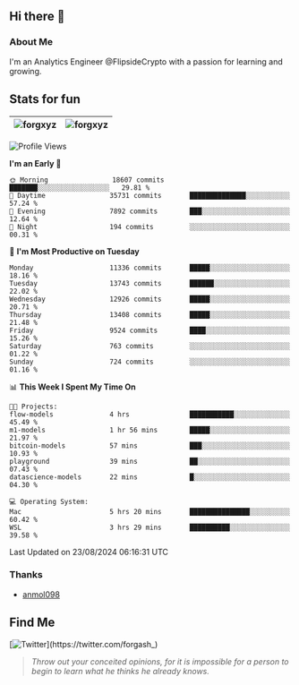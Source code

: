 ## Hi there 👋

### About Me

I'm an Analytics Engineer @FlipsideCrypto with a passion for learning and growing.
  
## Stats for fun

| <img align="center" src="https://github-readme-streak-stats.herokuapp.com/?user=forgxyz&theme=tokyonight" alt="forgxyz" /> | <img align="center" src="https://github-readme-stats.vercel.app/api?username=forgxyz&theme=tokyonight&show_icons=true" alt="forgxyz" /> |
| ------------- |------------- |


<!--START_SECTION:waka-->
![Profile Views](http://img.shields.io/badge/Profile%20Views-11-blue)

**I'm an Early 🐤** 

```text
🌞 Morning                18607 commits       ███████░░░░░░░░░░░░░░░░░░   29.81 % 
🌆 Daytime                35731 commits       ██████████████░░░░░░░░░░░   57.24 % 
🌃 Evening                7892 commits        ███░░░░░░░░░░░░░░░░░░░░░░   12.64 % 
🌙 Night                  194 commits         ░░░░░░░░░░░░░░░░░░░░░░░░░   00.31 % 
```
📅 **I'm Most Productive on Tuesday** 

```text
Monday                   11336 commits       █████░░░░░░░░░░░░░░░░░░░░   18.16 % 
Tuesday                  13743 commits       ██████░░░░░░░░░░░░░░░░░░░   22.02 % 
Wednesday                12926 commits       █████░░░░░░░░░░░░░░░░░░░░   20.71 % 
Thursday                 13408 commits       █████░░░░░░░░░░░░░░░░░░░░   21.48 % 
Friday                   9524 commits        ████░░░░░░░░░░░░░░░░░░░░░   15.26 % 
Saturday                 763 commits         ░░░░░░░░░░░░░░░░░░░░░░░░░   01.22 % 
Sunday                   724 commits         ░░░░░░░░░░░░░░░░░░░░░░░░░   01.16 % 
```


📊 **This Week I Spent My Time On** 

```text
🐱‍💻 Projects: 
flow-models              4 hrs               ███████████░░░░░░░░░░░░░░   45.49 % 
m1-models                1 hr 56 mins        █████░░░░░░░░░░░░░░░░░░░░   21.97 % 
bitcoin-models           57 mins             ███░░░░░░░░░░░░░░░░░░░░░░   10.93 % 
playground               39 mins             ██░░░░░░░░░░░░░░░░░░░░░░░   07.43 % 
datascience-models       22 mins             █░░░░░░░░░░░░░░░░░░░░░░░░   04.30 % 

💻 Operating System: 
Mac                      5 hrs 20 mins       ███████████████░░░░░░░░░░   60.42 % 
WSL                      3 hrs 29 mins       ██████████░░░░░░░░░░░░░░░   39.58 % 
```


 Last Updated on 23/08/2024 06:16:31 UTC
<!--END_SECTION:waka-->

### Thanks
 - [anmol098](https://github.com/anmol098/waka-readme-stats/)
  
## Find Me
[![Twitter](https://img.shields.io/twitter/url/https/twitter.com/forgash_.svg?style=social&label=Follow%20%40forgash_)](https://twitter.com/forgash_)


> *Throw out your conceited opinions, for it is impossible for a person to begin to learn what he thinks he already knows.* 

